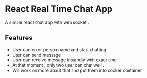 
# React Real Time Chat App

A simple react chat app with web socket .

## Features

- User can enter person name and start chatting
- User can send message
- User can receive message instandly with exact time
- At that moment , only two user can chat well .
- Will work on more about that and put them into docker container

